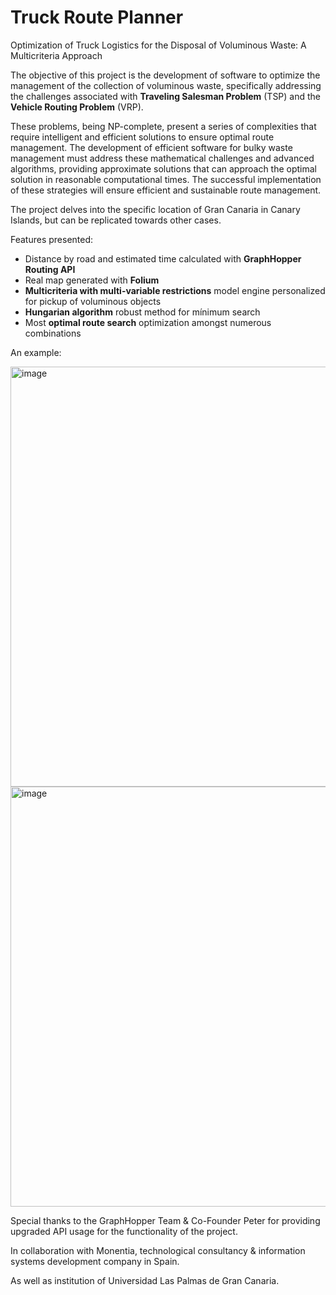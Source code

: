 # Truck Route Planner
Optimization of Truck Logistics for the Disposal of Voluminous Waste: A Multicriteria Approach

The objective of this project is the development of software to optimize the management of the
collection of voluminous waste, specifically addressing the challenges associated with
**Traveling Salesman Problem** (TSP) and the **Vehicle Routing Problem** (VRP). 

These problems, being NP-complete, present a series of complexities that require intelligent and efficient solutions to ensure optimal route management.
The development of efficient software for bulky waste management must address these
mathematical challenges and advanced algorithms, providing approximate solutions that can
approach the optimal solution in reasonable computational times. The successful implementation of these
strategies will ensure efficient and sustainable route management.

The project delves into the specific location of Gran Canaria in Canary Islands, but can be replicated towards other cases.

Features presented:

- Distance by road and estimated time calculated with **GraphHopper Routing API**
- Real map generated with **Folium**
- **Multicriteria with multi-variable restrictions** model engine personalized for pickup of voluminous objects
- **Hungarian algorithm** robust method for mínimum search
- Most **optimal route search** optimization amongst numerous combinations

An example:


<img width="672" alt="image" src="https://github.com/KrishT97/truck_route_planner/assets/92883393/e9d60c72-5f47-4fe9-a83b-d3d408c724e7">

<img width="672" alt="image" src="https://github.com/KrishT97/truck_route_planner/assets/92883393/9aee141e-d9ed-4990-8606-25ed0f89d081">

Special thanks to the GraphHopper Team & Co-Founder Peter for providing upgraded API usage for the functionality of the project.

In collaboration with Monentia, technological consultancy & information systems development company in Spain. 

As well as institution of Universidad Las Palmas de Gran Canaria. 


